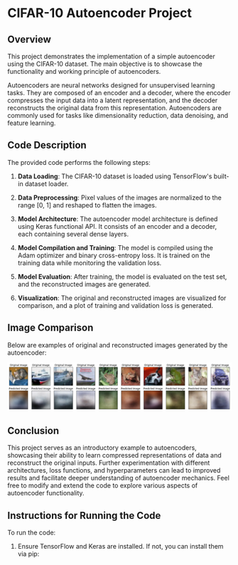 # CIFAR-10 Autoencoder Project

## Overview
This project demonstrates the implementation of a simple autoencoder using the CIFAR-10 dataset. The main objective is to showcase the functionality and working principle of autoencoders. 

Autoencoders are neural networks designed for unsupervised learning tasks. They are composed of an encoder and a decoder, where the encoder compresses the input data into a latent representation, and the decoder reconstructs the original data from this representation. Autoencoders are commonly used for tasks like dimensionality reduction, data denoising, and feature learning.

## Code Description
The provided code performs the following steps:

1. **Data Loading**: The CIFAR-10 dataset is loaded using TensorFlow's built-in dataset loader.

2. **Data Preprocessing**: Pixel values of the images are normalized to the range [0, 1] and reshaped to flatten the images.

3. **Model Architecture**: The autoencoder model architecture is defined using Keras functional API. It consists of an encoder and a decoder, each containing several dense layers.

4. **Model Compilation and Training**: The model is compiled using the Adam optimizer and binary cross-entropy loss. It is trained on the training data while monitoring the validation loss.

5. **Model Evaluation**: After training, the model is evaluated on the test set, and the reconstructed images are generated.

6. **Visualization**: The original and reconstructed images are visualized for comparison, and a plot of training and validation loss is generated.
## Image Comparison
Below are examples of original and reconstructed images generated by the autoencoder:

![Original and Reconstructed Images](simple_autoencoder.png)


## Conclusion
This project serves as an introductory example to autoencoders, showcasing their ability to learn compressed representations of data and reconstruct the original inputs. Further experimentation with different architectures, loss functions, and hyperparameters can lead to improved results and facilitate deeper understanding of autoencoder mechanics. Feel free to modify and extend the code to explore various aspects of autoencoder functionality.

## Instructions for Running the Code
To run the code:

1. Ensure TensorFlow and Keras are installed. If not, you can install them via pip:

